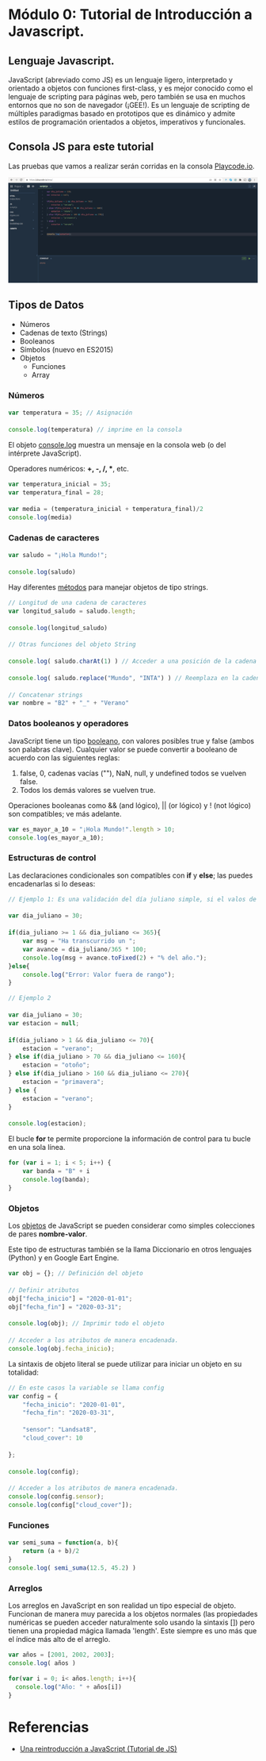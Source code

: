 # Módulo 0: Tutorial de Introducción a Javascript.

## Lenguaje Javascript.

JavaScript (abreviado como JS) es un lenguaje ligero, interpretado y orientado a objetos con funciones first-class, y es mejor conocido como el lenguaje de scripting para páginas web, pero también se usa en muchos entornos que no son de navegador (¡GEE!). Es un lenguaje de scripting de múltiples paradigmas basado en prototipos que es dinámico y admite estilos de programación orientados a objetos, imperativos y funcionales.

## Consola JS para este tutorial

Las pruebas que vamos a realizar serán corridas en la consola [Playcode.io](https://playcode.io/new/).

![IC](imgs/playcode.png)


## Tipos de Datos

 - Números
 - Cadenas de texto (Strings)
 - Booleanos
 - Símbolos (nuevo en ES2015)
 - Objetos
    - Funciones
    - Array
 

### Números

```Javascript
var temperatura = 35; // Asignación

console.log(temperatura) // imprime en la consola

```

El objeto [console.log](https://developer.mozilla.org/es/docs/Web/API/Console/log) muestra un mensaje en la consola web (o del intérprete JavaScript).

Operadores numéricos: __+, -, /, *__, etc.

```Javascript
var temperatura_inicial = 35;
var temperatura_final = 28;

var media = (temperatura_inicial + temperatura_final)/2
console.log(media)
```

### Cadenas de caracteres

```Javascript
var saludo = "¡Hola Mundo!";

console.log(saludo)

```

Hay diferentes [métodos](https://developer.mozilla.org/es/docs/Web/JavaScript/Reference/Global_Objects/String#m%c3%a9todos) para manejar objetos de tipo strings.

```Javascript
// Longitud de una cadena de caracteres
var longitud_saludo = saludo.length;

console.log(longitud_saludo)

// Otras funciones del objeto String

console.log( saludo.charAt(1) ) // Acceder a una posición de la cadena

console.log( saludo.replace("Mundo", "INTA") ) // Reemplaza en la cadena saludo la palabra Mundo por INTA

// Concatenar strings
var nombre = "B2" + "_" + "Verano"

```

### Datos booleanos y operadores

JavaScript tiene un tipo [booleano](https://developer.mozilla.org/es/docs/Web/JavaScript/A_re-introduction_to_JavaScript#otros_tipos), con valores posibles true y false (ambos son palabras clave). Cualquier valor se puede convertir a booleano de acuerdo con las siguientes reglas:

 1. false, 0, cadenas vacías (""), NaN, null, y undefined todos se vuelven false.
 2. Todos los demás valores se vuelven true.

Operaciones booleanas como && (and lógico), || (or lógico) y ! (not lógico) son compatibles; ve más adelante.


```Javascript
var es_mayor_a_10 = "¡Hola Mundo!".length > 10;
console.log(es_mayor_a_10);

```

### Estructuras de control

Las declaraciones condicionales son compatibles con __if__ y __else__; las puedes encadenarlas si lo deseas:


```Javascript
// Ejemplo 1: Es una validación del día juliano simple, si el valos de dia_juliano esta dentro del rango esperado tenemos un mensaje de avance y de lo contrario un error

var dia_juliano = 30;

if(dia_juliano >= 1 && dia_juliano <= 365){
    var msg = "Ha transcurrido un ";
    var avance = dia_juliano/365 * 100;
    console.log(msg + avance.toFixed(2) + "% del año.");    
}else{
    console.log("Error: Valor fuera de rango");
}

```


```Javascript
// Ejemplo 2

var dia_juliano = 30;
var estacion = null;

if(dia_juliano > 1 && dia_juliano <= 70){
    estacion = "verano";
} else if(dia_juliano > 70 && dia_juliano <= 160){
    estacion = "otoño";
} else if(dia_juliano > 160 && dia_juliano <= 270){
    estacion = "primavera";
} else {
    estacion = "verano";
}

console.log(estacion);

```

El bucle __for__ te permite proporcione la información de control para tu bucle en una sola línea.

```Javascript
for (var i = 1; i < 5; i++) {
    var banda = "B" + i
    console.log(banda);
}

```

### Objetos

Los [objetos](https://developer.mozilla.org/es/docs/Web/JavaScript/A_re-introduction_to_JavaScript#objetos) de JavaScript se pueden considerar como simples colecciones de pares __nombre-valor__.

Este tipo de estructuras también se la llama Diccionario en otros lenguajes (Python) y en Google Eart Engine.


```Javascript
var obj = {}; // Definición del objeto

// Definir atributos
obj["fecha_inicio"] = "2020-01-01"; 
obj["fecha_fin"] = "2020-03-31"; 

console.log(obj); // Imprimir todo el objeto

// Acceder a los atributos de manera encadenada.
console.log(obj.fecha_inicio); 
```

La sintaxis de objeto literal se puede utilizar para iniciar un objeto en su totalidad:

```Javascript
// En este casos la variable se llama config
var config = {
    "fecha_inicio": "2020-01-01", 
    "fecha_fin": "2020-03-31", 

    "sensor": "Landsat8",
    "cloud_cover": 10

};

console.log(config);

// Acceder a los atributos de manera encadenada.
console.log(config.sensor); 
console.log(config["cloud_cover"]);

```

### Funciones

```Javascript
var semi_suma = function(a, b){
    return (a + b)/2
}
console.log( semi_suma(12.5, 45.2) )

```


### Arreglos
Los arreglos en JavaScript en son realidad un tipo especial de objeto. Funcionan de manera muy parecida a los objetos normales (las propiedades numéricas se pueden acceder naturalmente solo usando la sintaxis []) pero tienen una propiedad mágica llamada 'length'. Este siempre es uno más que el índice más alto de el arreglo.


```Javascript
var años = [2001, 2002, 2003];
console.log( años )

```

```Javascript
for(var i = 0; i< años.length; i++){
  console.log("Año: " + años[i])
}
```



# Referencias

* [Una reintroducción a JavaScript (Tutorial de JS)](https://developer.mozilla.org/es/docs/Web/JavaScript/A_re-introduction_to_JavaScript)








